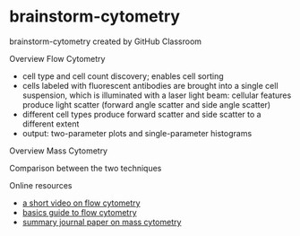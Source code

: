 # brainstorm-cytometry
brainstorm-cytometry created by GitHub Classroom

Overview Flow Cytometry
- cell type and cell count discovery; enables cell sorting
- cells labeled with fluorescent antibodies are brought into a single cell suspension, which is illuminated with a laser light beam: cellular features produce light scatter (forward angle scatter and side angle scatter)
- different cell types produce forward scatter and side scatter to a different extent
- output: two-parameter plots and single-parameter histograms








Overview Mass Cytometry







Comparison between the two techniques



Online resources
- [a short video on flow cytometry](https://www.youtube.com/watch?v=EQXPJ7eeesQ)
- [basics guide to flow cytometry](https://www.bio-rad-antibodies.com/introduction-to-flow-cytometry.html)
- [summary journal paper on mass cytometry](https://www.ncbi.nlm.nih.gov/pmc/articles/PMC4860251/)

